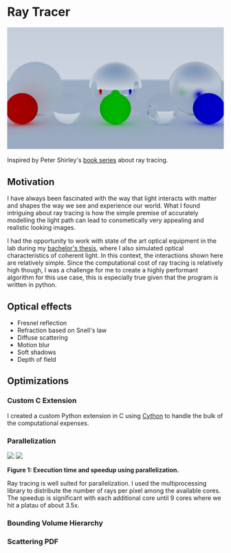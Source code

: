 # Ray Tracer

![Preview image](https://github.com/schulze-paul/ray-tracer/blob/main/images/image_800_steady.png?raw=true)

Inspired by Peter Shirley's [book series](https://raytracing.github.io) about ray tracing.

## Motivation

I have always been fascinated with the way that light interacts with matter and shapes the way we see and experience our world. What I found intriguing about ray tracing is how the simple premise of accurately modelling the light path can lead to consmetically very appealing and realistic looking images.

I had the opportunity to work with state of the art optical equipment in the lab during my [bachelor's thesis](https://github.com/schulze-paul/BA-THESIS-Coherent-Light-Simulations), where I also simulated optical characteristics of coherent light. In this context, the interactions shown here are relatively simple. Since the computational cost of ray tracing is relatively high though, I was a challenge for me to create a highly performant algorithm for this use case, this is especially true given that the program is written in python.

## Optical effects
- Fresnel reflection
- Refraction based on Snell's law
- Diffuse scattering
- Motion blur
- Soft shadows
- Depth of field

## Optimizations

### Custom C Extension
I created a custom Python extension in C using [Cython](https://cython.org/) to handle the bulk of the computational expenses.

### Parallelization

<div>
  <img width=350 src=https://github.com/schulze-paul/ray-tracer/blob/feature/speedup/images/parallel_time.png>
  <img width=350 src=https://github.com/schulze-paul/ray-tracer/blob/feature/speedup/images/parallel_speedup.png>
</div>

**Figure 1: Execution time and speedup using parallelization.**

Ray tracing is well suited for parallelization. I used the multiprocessing library to distribute the number of rays per pixel among the available cores. The speedup is significant with each additional core until 9 cores where we hit a platau of about 3.5x.

### Bounding Volume Hierarchy

### Scattering PDF
